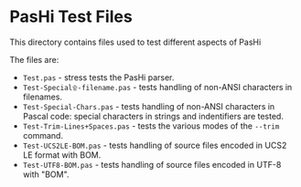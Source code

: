 # PasHi Test Files

This directory contains files used to test different aspects of PasHi

The files are:

* `Test.pas` - stress tests the PasHi parser.
* `Test-Special۩-filename.pas` - tests handling of non-ANSI characters in filenames.
* `Test-Special-Chars.pas` - tests handling of non-ANSI characters in Pascal code: special characters in strings and indentifiers are tested.
* `Test-Trim-Lines+Spaces.pas` - tests the various modes of the `--trim` command.
* `Test-UCS2LE-BOM.pas` - tests handling of source files encoded in UCS2 LE format with BOM.
* `Test-UTF8-BOM.pas` - tests handling of source files encoded in UTF-8 with "BOM".
